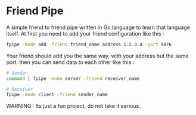 Friend Pipe
===========

A simple friend to friend pipe written in Go language to learn that language itself. 
At first you need to add your friend configuration like this : 

```bash
fpipe -mode add -friend friend_name address 1.2.3.4 -port 9876
```

Your friend should add you the same way, with your address but the same port.
then you can send data to each other like this : 

```bash
# Sender 
command | fpipe -mode server -friend receiver_name
```

```bash
# Receiver 
fpipe -mode client -friend sender_name
```

WARNING : Its just a fun project, do not take it serious.

